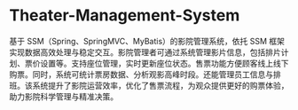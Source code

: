 # Theater-Management-System
基于 SSM（Spring、SpringMVC、MyBatis）的影院管理系统，依托 SSM 框架实现数据高效处理与稳定交互。影院管理者可通过系统管理影片信息，包括排片计划、票价设置等。支持座位管理，实时更新座位状态。售票功能方便顾客线上线下购票。同时，系统可统计票房数据、分析观影高峰时段。还能管理员工信息与排班。该系统提升了影院运营效率，优化了售票流程，为观众提供更好的购票体验，助力影院科学管理与精准决策。 
